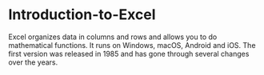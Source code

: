 # Introduction-to-Excel
 Excel organizes data in columns and rows and allows you to do mathematical functions. It runs on Windows, macOS, Android and iOS. The first version was released in 1985 and has gone through several changes over the years.
